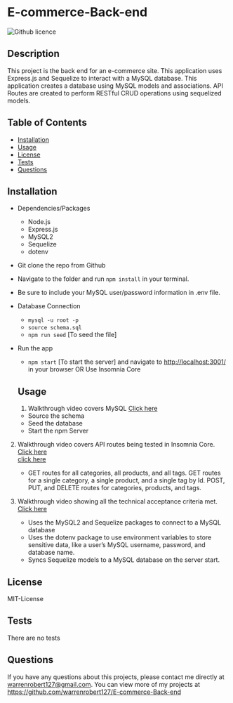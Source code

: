 # E-commerce-Back-end

![Github licence](http://https://img.shields.io/badge/license-MIT-License-blue.svg)
  ## Description 
  This project is the back end for an e-commerce site. This application uses Express.js and Sequelize to interact with a MySQL database. This application creates a database using MySQL models and associations. API Routes are created to perform RESTful CRUD operations using sequelized models.
  ## Table of Contents
  * [Installation](#installation)
  * [Usage](#usage)
  * [License](#license)
  * [Tests](#tests)
  * [Questions](#questions)
  
  ## Installation 
 * Dependencies/Packages
    - Node.js
    - Express.js
    - MySQL2
    - Sequelize
    - dotenv

* Git clone the repo from Github

* Navigate to the folder and run `npm install` in your terminal.

* Be sure to include your MySQL user/password information in .env file.

* Database Connection
    - `mysql -u root -p`
    - `source schema.sql`
    - `npm run seed` [To seed the file]

* Run the app
     - `npm start` [To start the server] and navigate to <http://localhost:3001/> in your browser OR Use Insomnia Core
  ## Usage 
  1. Walkthrough video covers MySQL  [Click here](https://user-images.githubusercontent.com/20363030/155462730-36948796-0599-4e11-ae78-1770c68af974.mp4)<br>
    * Source the schema <br>
    * Seed the database <br>
    * Start the npm Server
       
2. Walkthrough video covers API routes being tested in Insomnia Core. [Click here](https://user-images.githubusercontent.com/20363030/155464743-812f5428-8f2b-4f04-a338-55f091616298.mp4)<br>
[click here](https://user-images.githubusercontent.com/20363030/155464913-cecfb376-a85c-4785-b018-a3aee1232566.mp4)
    *  GET routes for all categories, all products, and all tags. GET routes for a single category, a single product, and a single tag by Id. POST, PUT, and DELETE routes for categories, products, and tags. 
     

3. Walkthrough video showing all the technical acceptance criteria met. [Click here](E-commerce-Back-end-1645681399055.mp4)<br>
    * Uses the MySQL2 and Sequelize packages to connect to a MySQL database
    * Uses the dotenv package to use environment variables to store sensitive data, like a user’s MySQL username, password, and database name.
    * Syncs Sequelize models to a MySQL database on the server start.
    
    
  
  ## License
  MIT-License
  ## Tests
 There are no tests
  ## Questions
  If you have any questions about this projects, please contact me directly at warrenrobert127@gmail.com. You can view more of my projects at https://github.com/warrenrobert127/E-commerce-Back-end